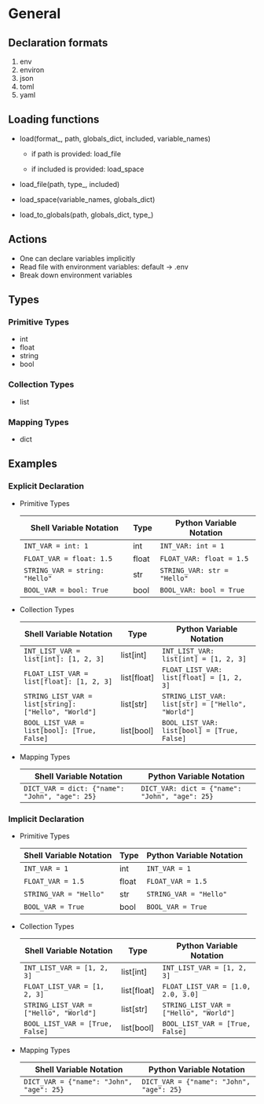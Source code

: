 # General

## Declaration formats
1. env
1. environ
1. json
1. toml
1. yaml

## Loading functions

- load(format_, path,  globals_dict, included, variable_names)

    - if path is provided: load_file

    - if included is provided: load_space

- load_file(path, type_, included)

- load_space(variable_names, globals_dict)

- load_to_globals(path, globals_dict, type_)


## Actions
- One can declare variables implicitly
- Read file with environment variables: default -> .env
- Break down environment variables

## Types

### Primitive Types
- int
- float
- string
- bool

### Collection Types
- list

### Mapping Types
- dict


## Examples

### Explicit Declaration

- Primitive Types

    Shell Variable Notation | Type | Python Variable Notation
    ----------------------- | ---- | -------------------------
    `INT_VAR = int: 1` | int | `INT_VAR: int = 1`
    `FLOAT_VAR = float: 1.5` | float | `FLOAT_VAR: float = 1.5`
    `STRING_VAR = string: "Hello"` | str | `STRING_VAR: str = "Hello"`
    `BOOL_VAR = bool: True` | bool | `BOOL_VAR: bool = True`

- Collection Types

    Shell Variable Notation | Type | Python Variable Notation
    ----------------------- | ---- | -------------------------
    `INT_LIST_VAR = list[int]: [1, 2, 3]` | list[int] | `INT_LIST_VAR: list[int] = [1, 2, 3]`
    `FLOAT_LIST_VAR = list[float]: [1, 2, 3]` | list[float] | `FLOAT_LIST_VAR: list[float] = [1, 2, 3]`
    `STRING_LIST_VAR = list[string]: ["Hello", "World"]` | list[str] | `STRING_LIST_VAR: list[str] = ["Hello", "World"]`
    `BOOL_LIST_VAR = list[bool]: [True, False]` | list[bool] | `BOOL_LIST_VAR: list[bool] = [True, False]`

- Mapping Types

    Shell Variable Notation | Python Variable Notation
    ----------------------- | -------------------------
    `DICT_VAR = dict: {"name": "John", "age": 25}` | `DICT_VAR: dict = {"name": "John", "age": 25}`


### Implicit Declaration

- Primitive Types

    Shell Variable Notation | Type | Python Variable Notation
    ----------------------- | ---- | -------------------------
    `INT_VAR = 1` | int | `INT_VAR = 1`
    `FLOAT_VAR = 1.5` | float | `FLOAT_VAR = 1.5`
    `STRING_VAR = "Hello"` | str | `STRING_VAR = "Hello"`
    `BOOL_VAR = True` | bool | `BOOL_VAR = True`


- Collection Types

    Shell Variable Notation | Type | Python Variable Notation
    ----------------------- | ---- | -------------------------
    `INT_LIST_VAR = [1, 2, 3]` | list[int] | `INT_LIST_VAR = [1, 2, 3]`
    `FLOAT_LIST_VAR = [1, 2, 3]` | list[float] | `FLOAT_LIST_VAR = [1.0, 2.0, 3.0]`
    `STRING_LIST_VAR = ["Hello", "World"]` | list[str] | `STRING_LIST_VAR = ["Hello", "World"]`
    `BOOL_LIST_VAR = [True, False]` | list[bool] | `BOOL_LIST_VAR = [True, False]`

- Mapping Types
    
    Shell Variable Notation | Python Variable Notation
    ----------------------- | -------------------------
    `DICT_VAR = {"name": "John", "age": 25}` | `DICT_VAR = {"name": "John", "age": 25}`
